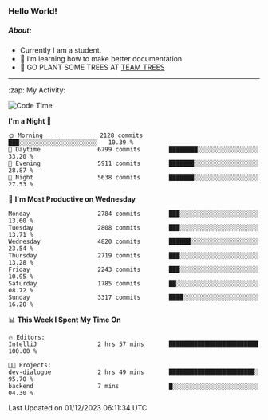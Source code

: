 ### Hello World!

##### About:
- Currently I am a student.
- 🌱 I’m learning how to make better documentation.
- 🌱 GO PLANT SOME TREES AT [TEAM TREES](https://teamtrees.org/)

---
  <summary>:zap: My Activity:</summary>
  
<!--START_SECTION:waka-->
![Code Time](http://img.shields.io/badge/Code%20Time-1%2C267%20hrs%2047%20mins-blue)

**I'm a Night 🦉** 

```text
🌞 Morning                2128 commits        ███░░░░░░░░░░░░░░░░░░░░░░   10.39 % 
🌆 Daytime                6799 commits        ████████░░░░░░░░░░░░░░░░░   33.20 % 
🌃 Evening                5911 commits        ███████░░░░░░░░░░░░░░░░░░   28.87 % 
🌙 Night                  5638 commits        ███████░░░░░░░░░░░░░░░░░░   27.53 % 
```
📅 **I'm Most Productive on Wednesday** 

```text
Monday                   2784 commits        ███░░░░░░░░░░░░░░░░░░░░░░   13.60 % 
Tuesday                  2808 commits        ███░░░░░░░░░░░░░░░░░░░░░░   13.71 % 
Wednesday                4820 commits        ██████░░░░░░░░░░░░░░░░░░░   23.54 % 
Thursday                 2719 commits        ███░░░░░░░░░░░░░░░░░░░░░░   13.28 % 
Friday                   2243 commits        ███░░░░░░░░░░░░░░░░░░░░░░   10.95 % 
Saturday                 1785 commits        ██░░░░░░░░░░░░░░░░░░░░░░░   08.72 % 
Sunday                   3317 commits        ████░░░░░░░░░░░░░░░░░░░░░   16.20 % 
```


📊 **This Week I Spent My Time On** 

```text
🔥 Editors: 
IntelliJ                 2 hrs 57 mins       █████████████████████████   100.00 % 

🐱‍💻 Projects: 
dev-dialogue             2 hrs 49 mins       ████████████████████████░   95.70 % 
backend                  7 mins              █░░░░░░░░░░░░░░░░░░░░░░░░   04.30 % 
```


 Last Updated on 01/12/2023 06:11:34 UTC
<!--END_SECTION:waka-->
